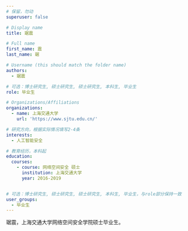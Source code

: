 ```yaml
---
# 保留，勿动
superuser: false

# Display name
title: 琚震

# Full name
first_name: 震
last_name: 琚

# Username (this should match the folder name)
authors:
  - 琚震

# 可选：博士研究生, 硕士研究生, 硕士研究生, 本科生, 毕业生
role: 毕业生

# Organizations/Affiliations
organizations:
  - name: 上海交通大学
    url: 'https://www.sjtu.edu.cn/'

# 研究方向，根据实际情况填写2-4条
interests:
  - 人工智能安全

# 教育经历，本科起
education:
  courses:
    - course: 网络空间安全 硕士
      institution: 上海交通大学
      year: 2016-2019


# 可选：博士研究生, 硕士研究生, 硕士研究生, 本科生, 毕业生，与role部分保持一致
user_groups:
  - 毕业生
---
```


琚震，上海交通大学网络空间安全学院硕士毕业生。